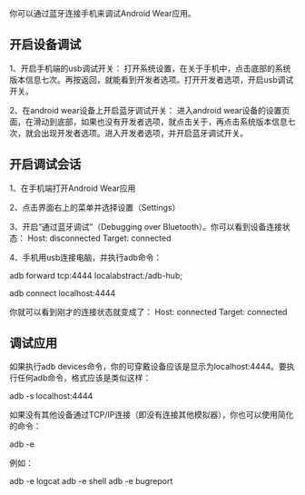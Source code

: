 你可以通过蓝牙连接手机来调试Android Wear应用。


## 开启设备调试 ##

1、开启手机端的usb调试开关：
打开系统设置，在关于手机中，点击底部的系统版本信息七次。再按返回，就能看到开发者选项。打开开发者选项，开启usb调试开关。

2、在android wear设备上开启蓝牙调试开关：
进入android wear设备的设置页面，在滑动到底部，如果也没有开发者选项，就点击关于，再点击系统版本信息七次，就会出现开发者选项。进入开发者选项，并开启蓝牙调试开关。



## 开启调试会话 ##

1、在手机端打开Android Wear应用

2、点击界面右上的菜单并选择设置（Settings）

3、开启“通过蓝牙调试”（Debugging over Bluetooth）。你可以看到设备连接状态：
Host: disconnected
Target: connected


4、手机用usb连接电脑，并执行adb命令：

adb forward tcp:4444 localabstract:/adb-hub; 

adb connect localhost:4444

你就可以看到刚才的连接状态就变成了：
Host: connected
Target: connected



## 调试应用 ##

如果执行adb devices命令，你的可穿戴设备应该是显示为localhost:4444。要执行任何adb命令，格式应该是类似这样：

adb -s localhost:4444 <command> 

如果没有其他设备通过TCP/IP连接（即没有连接其他模拟器），你也可以使用简化的命令：

adb -e <command>

例如：

adb -e logcat
adb -e shell
adb -e bugreport